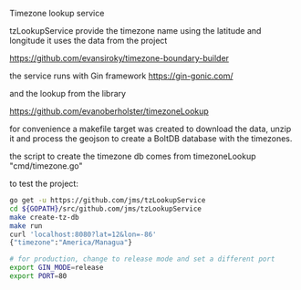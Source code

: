 Timezone lookup service

tzLookupService provide the timezone name using the latitude and longitude
it uses the data from the project 

https://github.com/evansiroky/timezone-boundary-builder

the service runs with Gin framework https://gin-gonic.com/

and the lookup from the library 

https://github.com/evanoberholster/timezoneLookup

for convenience a makefile target was created to download the data, unzip it and 
process the geojson to create a BoltDB database with the timezones.

the script to create the timezone db comes from timezoneLookup "cmd/timezone.go" 
 
to test the project:

```bash
go get -u https://github.com/jms/tzLookupService
cd ${GOPATH}/src/github.com/jms/tzLookupService
make create-tz-db
make run
curl 'localhost:8080?lat=12&lon=-86'
{"timezone":"America/Managua"}

# for production, change to release mode and set a different port 
export GIN_MODE=release
export PORT=80
```

